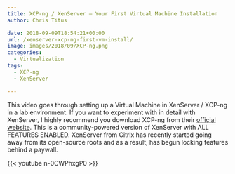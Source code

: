 ```yaml
---
title: XCP-ng / XenServer – Your First Virtual Machine Installation
author: Chris Titus

date: 2018-09-09T18:54:21+00:00
url: /xenserver-xcp-ng-first-vm-install/
image: images/2018/09/XCP-ng.png
categories:
  - Virtualization
tags:
  - XCP-ng
  - XenServer

---
```

This video goes through setting up a Virtual Machine in XenServer / XCP-ng in a lab environment. If you want to experiment with in detail with XenServer, I highly recommend you download XCP-ng from their [official website](https://xcp-ng.org).<!--more--> This is a community-powered version of XenServer with ALL FEATURES ENABLED. XenServer from Citrix has recently started going away from its open-source roots and as a result, has begun locking features behind a paywall.

{{< youtube n-0CWPhxgP0 >}}  

